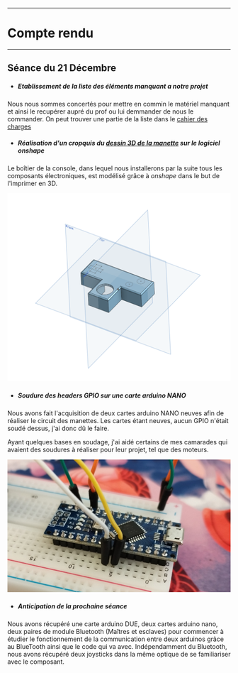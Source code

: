 *******************
# Compte rendu 
*******************
## Séance du 21 Décembre

  - ##### Etablissement de la liste des éléments manquant a notre projet
  Nous nous sommes concertés pour mettre en commin le matériel manquant et ainsi le recupérer aupré du prof ou lui demmander de nous le commander.
  On peut trouver une partie de la liste dans le [cahier des charges](/cahier_des_charges.md)

  - ##### Réalisation d'un cropquis du [dessin 3D de la manette](/boitier_manette) sur le logiciel *onshape*
  Le boîtier de la console, dans lequel nous installerons par la suite tous les composants électroniques, est modélisé grâce à *onshape* dans le but de l'imprimer en 3D.
  
![nes3d](/documentation/Images/nes3d2.png)

  
  - ##### Soudure des headers GPIO sur une carte arduino NANO
  Nous avons fait l'acquisition de deux cartes arduino NANO neuves afin de réaliser le circuit des manettes. Les cartes étant neuves, aucun GPIO n'était soudé
 dessus, j'ai donc dû le faire.
 
  Ayant quelques bases en soudage, j'ai aidé certains de mes camarades qui avaient des soudures à réaliser pour leur projet, tel que des moteurs.
  
![pinNanoD](/documentation/Images/pinNanoD.png)

 - ##### Anticipation de la prochaine séance

  Nous avons récupéré une carte arduino DUE, deux cartes arduino nano, deux paires de module Bluetooth (Maîtres et esclaves) pour commencer à étudier le fonctionnement de la communication entre deux arduinos grâce au BlueTooth ainsi que le code qui va avec.
  Indépendamment du Bluetooth, nous avons récupéré deux joysticks dans la même optique de se familiariser avec le composant.
